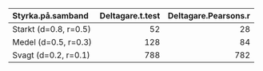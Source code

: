 |Styrka.på.samband     | Deltagare.t.test| Deltagare.Pearsons.r|
|:---------------------|----------------:|--------------------:|
|Starkt (d=0.8, r=0.5) |               52|                   28|
|Medel (d=0.5, r=0.3)  |              128|                   84|
|Svagt (d=0.2, r=0.1)  |              788|                  782|
